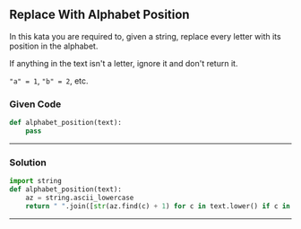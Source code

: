 ## Replace With Alphabet Position

In this kata you are required to, given a string, replace every letter with its position in the alphabet.

If anything in the text isn't a letter, ignore it and don't return it.

`"a" = 1`, `"b" = 2`, etc.

### Given Code


```python
def alphabet_position(text):
    pass
```

---

### Solution


```python
import string
def alphabet_position(text):
    az = string.ascii_lowercase
    return " ".join([str(az.find(c) + 1) for c in text.lower() if c in az])
```

---
